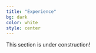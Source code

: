 ```yaml
---
title: "Experience"
bg: dark
color: white
style: center
---
```


This section is under construction!
